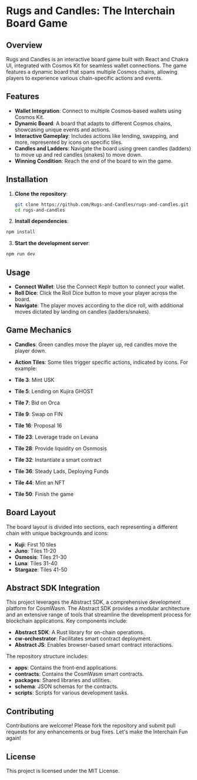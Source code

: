 # Rugs and Candles: The Interchain Board Game

## Overview

Rugs and Candles is an interactive board game built with React and Chakra UI, integrated with Cosmos Kit for seamless wallet connections. The game features a dynamic board that spans multiple Cosmos chains, allowing players to experience various chain-specific actions and events.

## Features

- **Wallet Integration**: Connect to multiple Cosmos-based wallets using Cosmos Kit.
- **Dynamic Board**: A board that adapts to different Cosmos chains, showcasing unique events and actions.
- **Interactive Gameplay**: Includes actions like lending, swapping, and more, represented by icons on specific tiles.
- **Candles and Ladders**: Navigate the board using green candles (ladders) to move up and red candles (snakes) to move down.
- **Winning Condition**: Reach the end of the board to win the game.

## Installation

1. **Clone the repository**:
   ```bash
   git clone https://github.com/Rugs-and-Candles/rugs-and-candles.git
   cd rugs-and-candles
   ```

2. **Install dependencies**:

  ```bash
  npm install
  ```

3. **Start the development server**:

  ```bash
  npm run dev
  ```

## Usage
- **Connect Wallet**: Use the Connect Keplr button to connect your wallet.
- **Roll Dice**: Click the Roll Dice button to move your player across the board.
- **Navigate**: The player moves according to the dice roll, with additional moves dictated by landing on candles (ladders/snakes).

## Game Mechanics
- **Candles**: Green candles move the player up, red candles move the player down.
- **Action Tiles**: Some tiles trigger specific actions, indicated by icons. For example:

- **Tile 3**: Mint USK
- **Tile 5**: Lending on Kujira GHOST
- **Tile 7**: Bid on Orca
- **Tile 9**: Swap on FIN
- **Tile 16**: Proposal 16
- **Tile 23**: Leverage trade on Levana 
- **Tile 28**: Provide liquidity on Osnmosis
- **Tile 32**: Instantiate a smart contract
- **Tile 36**: Steady Lads, Deploying Funds
- **Tile 44**: Mint an NFT
- **Tile 50**: Finish the game

## Board Layout
The board layout is divided into sections, each representing a different chain with unique backgrounds and icons:

- **Kuji**: First 10 tiles
- **Juno**: Tiles 11-20
- **Osmosis**: Tiles 21-30
- **Luna**: Tiles 31-40
- **Stargaze**: Tiles 41-50

## Abstract SDK Integration
This project leverages the Abstract SDK, a comprehensive development platform for CosmWasm. The Abstract SDK provides a modular architecture and an extensive range of tools that streamline the development process for blockchain applications. Key components include:

- **Abstract SDK**: A Rust library for on-chain operations.
- **cw-orchestrator**: Facilitates smart contract deployment.
- **Abstract JS**: Enables browser-based smart contract interactions.

The repository structure includes:
- **apps**: Contains the front-end applications.
- **contracts**: Contains the CosmWasm smart contracts.
- **packages**: Shared libraries and utilities.
- **schema**: JSON schemas for the contracts.
- **scripts**: Scripts for various development tasks.

## Contributing
Contributions are welcome! Please fork the repository and submit pull requests for any enhancements or bug fixes. Let's make the Interchain Fun again!

## License
This project is licensed under the MIT License.